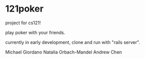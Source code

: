 # 121poker

project for cs121!

play poker with your friends.

currently in early development, clone and run with "rails server".

Michael Giordano
Natalia Orbach-Mandel
Andrew Chen